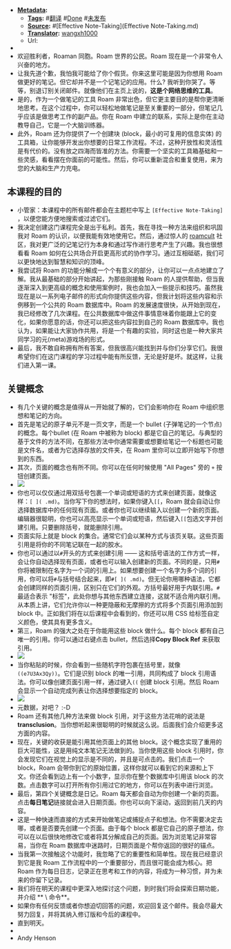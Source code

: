 - **[Metadata](Metadata.md):**
    - **[Tags](Tags.md):** #[翻译](翻译.md) #[Done](Done.md) #[未发布](未发布.md)
    - **[Source](Source.md):** #[Effective Note-Taking](Effective Note-Taking.md) 
    - **[Translator](Translator.md):** [wangxh1000](wangxh1000.md)
    - Url:
- 
- 欢迎胜利者，Roaman 同胞。Roam 世界的公民。Roam 现在是一个非常令人兴奋的地方。
- 让我先道个歉，我怕我可能给了你个假货。你来这里可能是因为你想用 Roam 做更好的笔记。但它却并不是一个记笔记的应用。什么?  我听到你哭了。等等，别退订别关闭邮件。就像他们在主页上说的，**这是个网络思维的工具**。
- 是的，作为一个做笔记的工具 Roam 非常出色，但它更主要目的是帮你更清晰地思考。在这个过程中，你可以轻松地做笔记是至关重要的一部分，但笔记几乎应该是做思考工作的副产品。你在 Roam 中建立的联系，实际上是你在主动教导自己，它是一个大脑训练器。
- 此外，Roam 还为你提供了一个创建块 (block，最小的可复用的信息实体) 的工具箱，让你能够开发出你想要的日常工作流程。不过，这种开放性和灵活性是有代价的。没有放之四海而皆准的方法。你需要一个坚实的工具箱基础和一些灵感，看看摆在你面前的可能性。然后，你可以重新混合和重复使用，来为您的大脑和生产力充电。

## 本课程的目的
- 小管家：本课程中的所有邮件都会在主题栏中写上 `[Effective Note-Taking] `，以便您能方便地搜索或过滤它们。
- 我决定创建这门课程完全是出于私利。首先，我在寻找一种方法来组织和巩固我对 Roam 的认识，以便我能有效地使用它。然后，通过惊人的 [roamcult](roamcult.md) 社区，我对更广泛的记笔记行为本身和通过写作进行思考产生了兴趣。我也很想看看 Roam 如何在公共场合开启更高形式的协作学习。通过互相砥砺，我们可以更快地达到智慧和知识的顶峰。
- 我尝试将 Roam 的功能分解成一个个有意义的部分，让你可以一点点地建立了解。我从最基础的部分开始讲起，为那些刚接触 Roam 的人提供帮助，但当我逐渐深入到更高级的概念和使用案例时，我也会加入一些提示和技巧。虽然我现在是以一系列电子邮件的形式向你提供这些内容，但我计划将这些内容和示例移到一个公共的 Roam 数据库中。Roam 的发展速度很快，从开始到现在，我已经修改了几次课程。在公共数据库中做这件事情意味着你能跟上它的变化，如果你愿意的话，你还可以把这些内容拉到自己的 Roam 数据库中。我也认为，如果能让大家协作共用，将是一个有趣的实验，同时这也是一种大家共同学习的元(meta)游戏场的形式。
- 最后，我不敢自称拥有所有答案，但我很高兴能找到并与你们分享它们。我很希望你们在这门课程的学习过程中能有所反馈，无论是好是坏。就这样，让我们进入第一课。

## 关键概念
- 有几个关键的概念是值得从一开始就了解的，它们会影响你在 Roam 中组织思想和笔记的方向。
- 首先是笔记的原子单元不是一页文字，而是一个 bullet (子弹笔记的一个节点) 的概念。每个bullet (在 Roam 中被称为 block) 都是它自己的笔记。与典型的基于文件的方法不同，在那些方法中你通常需要或想要给笔记一个标题也可能是文件名，或者为它选择存放的文件夹，在 Roam 里你可以立即开始写下你想到的东西。
- 其次，页面的概念也有所不同。你可以在任何时候使用 "All Pages" 旁的 `+` 按钮创建页面。
- ![](https://tva1.sinaimg.cn/large/007S8ZIlgy1ggh1f4sjtug30f004ata1.gif)
- 你也可以仅仅通过用双括号包裹一个单词或短语的方式来创建页面，就像这样：`[ ]( .md)`。当你写下你的想法时，如果你键入`[[`，Roam 就会自动让你选择数据库中的任何现有页面。或者你也可以继续输入以创建一个新的页面。编辑器很聪明，你也可以高亮显示一个单词或短语，然后键入`[[`包选文字并创建引用。只要删除括号，就能删除引用。
- 页面实际上就是 block 的集合。通常它们会以某种方式与该页关联。这些页面引用是将你的不同笔记联在一起的胶水。
- 你也可以通过以`#`开头的方式来创建引用 —— 这和括号语法的工作方式一样，会让你自动选择现有页面，或者也可以输入创建新的页面。不同的是，只用`#`你将被限制在名字为一个词的引用上。如果想要创建一个名字为多个词的引用，你可以将`#`与括号结合起来，即`#[ ]( .md)`。但无论你用哪种语法，它都会创建同样的页面引用，区别只在它们的外观。方括号最好用于内联引用。`#`最适合表示 "标签"，此处你想与其他东西建立连接，这就不适合用内联引用。从本质上讲，它们允许你以一种更隐蔽和无摩擦的方式将多个页面引用添加到 block 中。正如我们将在以后课程中会看到的，你还可以用 CSS 给标签自定义颜色，使其具有更多含义。
- 第三，Roam 的强大之处在于你能用这些 block 做什么。每个 block 都有自己唯一的引用。你可以通过右键点击 bullet，然后选择**Copy Block Ref** 来获取引用。
- ![](https://tva1.sinaimg.cn/large/007S8ZIlgy1ggh1f6kycpg30m809x1ky.gif)
- 当你粘贴的时候，你会看到一些随机字符包裹在括号里，就像`((e7U3Ax3Qy))`。它们是识别 block 的唯一引用，共同构成了 block 引用语法。你可以像创建页面引用一样，通过键入`((` 创建 block 引用。然后 Roam 会显示一个自动完成列表让你选择想要指定的 block。
- ![](https://tva1.sinaimg.cn/large/007S8ZIlgy1ggh1fg3cabg30m808q7wk.gif)
- 元数据，对吧？ :-D
- Roam 还有其他几种方法来做 block 引用，对于这些方法花哨的说法是**transclusion**。当你想听起来很聪明的时候就这么说。后面我们会介绍更多这方面的内容。
- 现在，关键的收获是能引用其他页面上的其他 block。这个概念实现了重用的巨大可能性，这是用纯文本笔记无法做到的。当你使用这些 block 引用时，你会发现它们在视觉上的显示是不同的，并且是可点击的。我们点击一个 block，Roam 会带你到它的原始位置，这样你就可以看到它的来源和上下文。你还会看到边上有一个小数字，显示你在整个数据库中引用该 block 的次数。点击数字可以打开所有你引用过它的地方，你可以在列表中进行浏览。
- 最后，第四个关键概念是日记。Roam 每天都会自动为你创建一个新的页面。点击**每日笔记**链接就会进入日期页面。你也可以向下滚动，返回到前几天的内容。
- 这是一种快速而直接的方式来开始做笔记或捕捉点子和想法。你不需要决定去哪，或者是否要先创建一个页面。由于每个 block 都是它自己的原子想法，你可以在以后很快地修改它或者将其分解成自己的页面。因为浏览笔记非常容易，当你在 Roam 数据库中迷路时，日期页面是个帮你返回的很好的锚点。 
- 当我第一次接触这个功能时，我忽略了它的重要性和简单性。现在我已经意识到它是我 Roam 工作流程中的一个重要部分，而且很可能会成为核心。把 Roam 作为每日日志，记录正在思考和工作的内容，将成为一种习惯，并为未来的你留下记录。
- 我们将在明天的课程中更深入地探讨这个问题，到时我们将会探索日期功能，并介绍 ** \ 命令**。 
- 如果你有任何反馈或者你想迫切回答的问题，欢迎回复这个邮件。我会尽最大努力回复，并将其纳入修订版和今后的课程中。
- 直到明天。
- 
- Andy Henson
